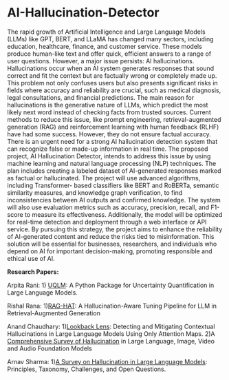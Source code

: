 # AI-Hallucination-Detector
The rapid growth of Artificial Intelligence and Large Language Models (LLMs) like GPT, BERT, and LLaMA
has changed many sectors, including education, healthcare, finance, and customer service. These models
produce human-like text and offer quick, efficient answers to a range of user questions. However, a major
issue persists: AI hallucinations. Hallucinations occur when an AI system generates responses that sound
correct and fit the context but are factually wrong or completely made up. This problem not only confuses
users but also presents significant risks in fields where accuracy and reliability are crucial, such as medical
diagnosis, legal consultations, and financial predictions.
The main reason for hallucinations is the generative nature of LLMs, which predict the most likely next word
instead of checking facts from trusted sources. Current methods to reduce this issue, like prompt engineering,
retrieval-augmented generation (RAG) and reinforcement learning with human feedback (RLHF) have had
some success. However, they do not ensure factual accuracy. There is an urgent need for a strong AI
hallucination detection system that can recognize false or made-up information in real time.
The proposed project, AI Hallucination Detector, intends to address this issue by using machine learning and
natural language processing (NLP) techniques. The plan includes creating a labeled dataset of AI-generated
responses marked as factual or hallucinated. The project will use advanced algorithms, including Transformer-
based classifiers like BERT and RoBERTa, semantic similarity measures, and knowledge graph verification,
to find inconsistencies between AI outputs and confirmed knowledge. The system will also use evaluation
metrics such as accuracy, precision, recall, and F1-score to measure its effectiveness. Additionally, the model
will be optimized for real-time detection and deployment through a web interface or API service.
By pursuing this strategy, the project aims to enhance the reliability of AI-generated content and reduce the
risks tied to misinformation. This solution will be essential for businesses, researchers, and individuals who
depend on AI for important decision-making, promoting responsible and ethical use of AI.



**Research Papers:**

Arpita Rani: 1) [UQLM](https://arxiv.org/pdf/2507.06196v1): A Python Package for Uncertainty Quantification in
Large Language Models.


Rishal Rana: 1)[RAG-HAT](https://aclanthology.org/2024.emnlp-industry.113.pdf): A Hallucination-Aware Tuning Pipeline for LLM in
Retrieval-Augmented Generation  


Anand Chaudhary: 1)[Lookback Lens](https://arxiv.org/pdf/2407.07071): Detecting and Mitigating Contextual Hallucinations in
Large Language Models Using Only Attention Maps.
                 2)A [Comprehensive Survey of Hallucination](https://arxiv.org/pdf/2405.09589) in Large Language, Image, Video and Audio Foundation Models


Arnav Sharma: 1)[A Survey on Hallucination in Large Language Models](https://arxiv.org/pdf/2311.05232):
 Principles, Taxonomy, Challenges, and Open Questions.


